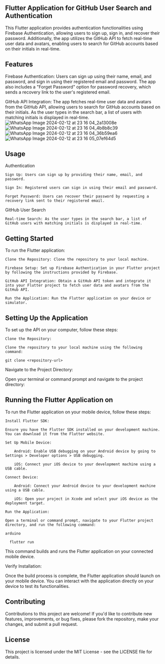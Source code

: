 ## Flutter Application for GitHub User Search and Authentication

This Flutter application provides authentication functionalities using Firebase Authentication, allowing users to sign up, sign in, and recover their password. Additionally, the app utilizes the GitHub API to fetch real-time user data and avatars, enabling users to search for GitHub accounts based on their initials in real-time.

## Features

Firebase Authentication: Users can sign up using their name, email, and password, and sign in using their registered email and password. The app also includes a "Forget Password" option for password recovery, which sends a recovery link to the user's registered email.

GitHub API Integration: The app fetches real-time user data and avatars from the GitHub API, allowing users to search for GitHub accounts based on their initials. As the user types in the search bar, a list of users with matching initials is displayed in real-time.
![WhatsApp Image 2024-02-12 at 23 16 04_2a13008e](https://github.com/last-hop/last-hop/assets/85928582/1fc45c26-f2a3-43c0-8fe7-de377e7911ea)
![WhatsApp Image 2024-02-12 at 23 16 04_4b8b8c39](https://github.com/last-hop/last-hop/assets/85928582/f42dc506-afe8-463c-9c6b-9fbfc5b0ff33)
![WhatsApp Image 2024-02-12 at 23 16 04_36b59ea6](https://github.com/last-hop/last-hop/assets/85928582/2fb1f90e-1b81-46f5-a82d-72ebb274ef0a)
![WhatsApp Image 2024-02-12 at 23 16 05_07ef64d5](https://github.com/last-hop/last-hop/assets/85928582/43264450-11d0-457b-8e6b-a4b26a9aee94)
## Usage

Authentication

    Sign Up: Users can sign up by providing their name, email, and password.

    Sign In: Registered users can sign in using their email and password.

    Forget Password: Users can recover their password by requesting a recovery link sent to their registered email.

GitHub User Search

    Real-time Search: As the user types in the search bar, a list of GitHub users with matching initials is displayed in real-time.

## Getting Started
To run the Flutter application:

    Clone the Repository: Clone the repository to your local machine.

    Firebase Setup: Set up Firebase Authentication in your Flutter project by following the instructions provided by Firebase.

    GitHub API Integration: Obtain a GitHub API token and integrate it into your Flutter project to fetch user data and avatars from the GitHub API.

    Run the Application: Run the Flutter application on your device or simulator.

## Setting Up the Application

To set up the API on your computer, follow these steps:

    Clone the Repository:

    Clone the repository to your local machine using the following command:

    git clone <repository-url>

Navigate to the Project Directory:

Open your terminal or command prompt and navigate to the project directory:


## Running the Flutter Application on 

To run the Flutter application on your mobile device, follow these steps:

    Install Flutter SDK:

    Ensure you have the Flutter SDK installed on your development machine. You can download it from the Flutter website.

    Set Up Mobile Device:

        Android: Enable USB debugging on your Android device by going to Settings > Developer options > USB debugging.

        iOS: Connect your iOS device to your development machine using a USB cable.

    Connect Device:

        Android: Connect your Android device to your development machine using a USB cable.

        iOS: Open your project in Xcode and select your iOS device as the deployment target.

    Run the Application:

    Open a terminal or command prompt, navigate to your Flutter project directory, and run the following command:

    arduino

      flutter run

This command builds and runs the Flutter application on your connected mobile device.

Verify Installation:

Once the build process is complete, the Flutter application should launch on your mobile device. You can interact with the application directly on your device to test its functionalities.

## Contributing

Contributions to this project are welcome! If you'd like to contribute new features, improvements, or bug fixes, please fork the repository, make your changes, and submit a pull request.

## License

This project is licensed under the MIT License - see the LICENSE file for details.




